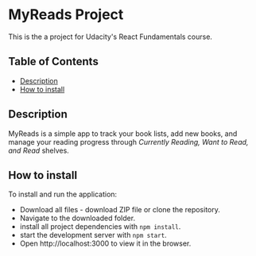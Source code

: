 # MyReads Project

This is the a project for Udacity's React Fundamentals course.

## Table of Contents

* [Description](#description)
* [How to install](#how-to-install)

## Description

MyReads is a simple app to track your book lists, add new books, 
and manage your reading progress through *Currently Reading, Want to Read, and Read* shelves.  

## How to install

To install and run the application:

* Download all files - download ZIP file or clone the repository.
* Navigate to the downloaded folder.
* install all project dependencies with `npm install`.
* start the development server with `npm start`.
* Open http://localhost:3000 to view it in the browser.
